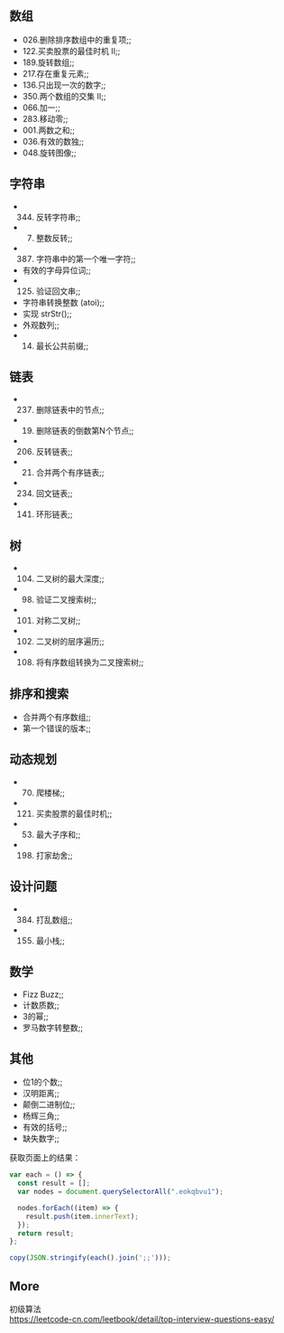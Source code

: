 ## 数组

- 026.删除排序数组中的重复项;;
- 122.买卖股票的最佳时机 II;;
- 189.旋转数组;;
- 217.存在重复元素;;
- 136.只出现一次的数字;;
- 350.两个数组的交集 II;;
- 066.加一;;
- 283.移动零;;
- 001.两数之和;;
- 036.有效的数独;;
- 048.旋转图像;;

## 字符串

- 344. 反转字符串;;
- 007. 整数反转;;
- 387. 字符串中的第一个唯一字符;;
- 有效的字母异位词;;
- 125. 验证回文串;;
- 字符串转换整数 (atoi);;
- 实现 strStr();;
- 外观数列;;
- 014. 最长公共前缀;;

## 链表

- 237. 删除链表中的节点;;
- 019. 删除链表的倒数第N个节点;;
- 206. 反转链表;;
- 021. 合并两个有序链表;;
- 234. 回文链表;;
- 141. 环形链表;;

## 树

- 104. 二叉树的最大深度;;
- 098. 验证二叉搜索树;;
- 101. 对称二叉树;;
- 102. 二叉树的层序遍历;;
- 108. 将有序数组转换为二叉搜索树;;

## 排序和搜索

- 合并两个有序数组;;
- 第一个错误的版本;;

## 动态规划 

- 070. 爬楼梯;;
- 121. 买卖股票的最佳时机;;
- 053. 最大子序和;;
- 198. 打家劫舍;;

## 设计问题

- 384. 打乱数组;;
- 155. 最小栈;;

## 数学

- Fizz Buzz;;
- 计数质数;;
- 3的幂;;
- 罗马数字转整数;;

## 其他 

- 位1的个数;;
- 汉明距离;;
- 颠倒二进制位;;
- 杨辉三角;;
- 有效的括号;;
- 缺失数字;;


获取页面上的结果：

```javascript
var each = () => {
  const result = [];
  var nodes = document.querySelectorAll(".eokqbvu1");

  nodes.forEach((item) => {
    result.push(item.innerText);
  });
  return result;
};

copy(JSON.stringify(each().join(';;')));
```

## More 

初级算法   
https://leetcode-cn.com/leetbook/detail/top-interview-questions-easy/
